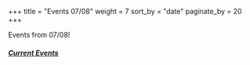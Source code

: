 +++
title = "Events 07/08"
weight = 7
sort_by = "date"
paginate_by = 20
+++

Events from 07/08!

##### [<i class="bi bi-bell-fill"></i> Current Events](@/events/_index.md)
